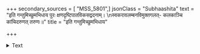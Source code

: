 +++
secondary_sources = [ "MSS_5801",]
jsonClass = "Subhaashita"
text = "इति गन्तुमिच्छुमभिधाय पुरः क्षणदृष्टिपातविकसद्वदनाम्।  \nस्वकरावलम्बनविमुक्तगलत्- कलकाञ्चि कांचिदरुणत् तरुणः॥"
title = "इति गन्तुमिच्छुमभिधाय"

+++

<details><summary>Text</summary>

इति गन्तुमिच्छुमभिधाय पुरः क्षणदृष्टिपातविकसद्वदनाम्।  
स्वकरावलम्बनविमुक्तगलत्- कलकाञ्चि कांचिदरुणत् तरुणः॥
</details>
